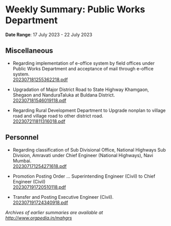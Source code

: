 # Weekly Summary: Public Works Department

**Date Range**: 17 July 2023 - 22 July 2023


## Miscellaneous
- Regarding implementation of e-office system by field offices under Public Works Department and acceptance of mail through e-office system.\
  [202307181255362218.pdf](https://gr.maharashtra.gov.in/Site/Upload/Government%20Resolutions/English/202307181255362218.pdf)

- Upgradation of Major District Road to State Highway Khamgaon, Shegaon and NanduraTaluka at Buldana District.\
  [202307181546019118.pdf](https://gr.maharashtra.gov.in/Site/Upload/Government%20Resolutions/English/202307181546019118.pdf)

- Regarding Rural Development Department to Upgrade nonplan to village road and village road to other district road.\
  [202307211811316018.pdf](https://gr.maharashtra.gov.in/Site/Upload/Government%20Resolutions/English/202307211811316018.pdf)

## Personnel
- Regarding classification of Sub Divisional Office, National Highways Sub Division, Amravati under Chief Engineer (National Highways), Navi Mumbai.\
  [202307171254271618.pdf](https://gr.maharashtra.gov.in/Site/Upload/Government%20Resolutions/English/202307171254271618.pdf)

- Promotion Posting Order ... Superintending Engineer (Civil) to Chief Engineer (Civil)\
  [202307191720510118.pdf](https://gr.maharashtra.gov.in/Site/Upload/Government%20Resolutions/English/202307191720510118.pdf)

- Transfer and Posting Executive Engineer (Civil).\
  [202307191724340918.pdf](https://gr.maharashtra.gov.in/Site/Upload/Government%20Resolutions/English/202307191724340918.pdf)


*Archives of earlier summaries are available at http://www.orgpedia.in/mahgrs*